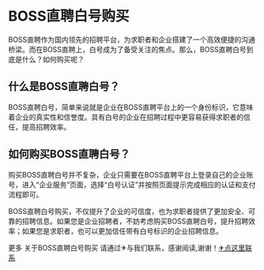 # BOSS直聘白号购买

BOSS直聘作为国内领先的招聘平台，为求职者和企业搭建了一个高效便捷的沟通桥梁。而在BOSS直聘上，白号成为了备受关注的焦点。那么，BOSS直聘白号到底是什么？如何购买呢？

## 什么是BOSS直聘白号？

BOSS直聘白号，简单来说就是企业在BOSS直聘平台上的一个身份标识，它意味着企业的真实性和信誉度。具有白号的企业在招聘过程中更容易获得求职者的信任，提高招聘效率。

## 如何购买BOSS直聘白号？

购买BOSS直聘白号并不复杂，企业只需要在BOSS直聘平台上登录自己的企业账号，进入“企业服务”页面，选择“白号认证”并按照页面提示完成相应的认证和支付流程即可。

BOSS直聘白号购买，不仅提升了企业的可信度，也为求职者提供了更加安全、可靠的招聘信息。如果您是企业招聘者，不妨考虑购买BOSS直聘白号，提升招聘效率；如果您是求职者，也可以更加信任带有白号标识的企业招聘信息。

更多 关于BOSS直聘白号购买 请通过✈与我们联系，感谢阅读,谢谢！[✈点这里联系](https://b.k02.cc)